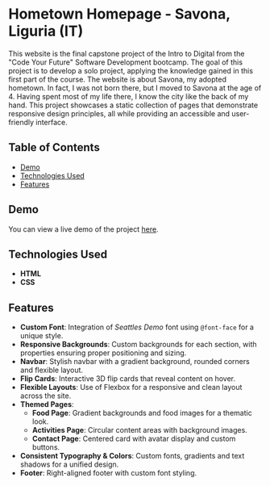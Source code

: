 # Hometown Homepage - Savona, Liguria (IT)

This website is the final capstone project of the Intro to Digital from the "Code Your Future" Software Development bootcamp.
The goal of this project is to develop a solo project, applying the knowledge gained in this first part of the course.
The website is about Savona, my adopted hometown. In fact, I was not born there, but I moved to Savona at the age of 4. Having spent most of my life there, I know the city like the back of my hand.
This project showcases a static collection of pages that demonstrate responsive design principles, all while providing an accessible and user-friendly interface.

## Table of Contents

- [Demo](#demo)
- [Technologies Used](#technologies-used)
- [Features](#features)

## Demo

You can view a live demo of the project [here](https://hometown-homepage-savona-cdetata.netlify.app/).

## Technologies Used

- **HTML**
- **CSS**

## Features

- **Custom Font**: Integration of _Seattles Demo_ font using `@font-face` for a unique style.
- **Responsive Backgrounds**: Custom backgrounds for each section, with properties ensuring proper positioning and sizing.
- **Navbar**: Stylish navbar with a gradient background, rounded corners and flexible layout.
- **Flip Cards**: Interactive 3D flip cards that reveal content on hover.
- **Flexible Layouts**: Use of Flexbox for a responsive and clean layout across the site.
- **Themed Pages**:
  - **Food Page**: Gradient backgrounds and food images for a thematic look.
  - **Activities Page**: Circular content areas with background images.
  - **Contact Page**: Centered card with avatar display and custom buttons.
- **Consistent Typography & Colors**: Custom fonts, gradients and text shadows for a unified design.
- **Footer**: Right-aligned footer with custom font styling.
